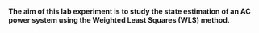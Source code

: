 #### The aim of this lab experiment is to study the state estimation of an AC power system using the Weighted Least Squares (WLS) method.
